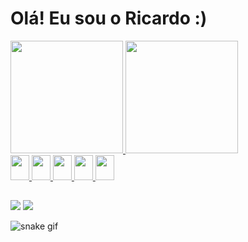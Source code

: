 <h1>Olá! Eu sou o Ricardo :)</h1>

<div>
  <a href="https://github.com/ricardofigueiredocamargo">
  <img height="180em" src="https://github-readme-stats.vercel.app/api?username=ricardofigueiredocamargo&show_icons=true&theme=tokyonight"/>
  <img height="180em" src="https://github-readme-stats.vercel.app/api/top-langs/?username=anuraghazra&layout=compact&theme=merko"/> 
</div>
<div style="display: inline_block;">
  <img height="40" width="30" src="https://cdn.jsdelivr.net/gh/devicons/devicon/icons/html5/html5-original.svg" />
  <img height="40" width="30" src="https://cdn.jsdelivr.net/gh/devicons/devicon/icons/css3/css3-original.svg" />
  <img height="40" width="30" src="https://cdn.jsdelivr.net/gh/devicons/devicon/icons/bootstrap/bootstrap-original.svg" />
  <img height="40" width="30" src="https://cdn.jsdelivr.net/gh/devicons/devicon/icons/javascript/javascript-original.svg" />  
  <img height="40" width="30" src="https://cdn.jsdelivr.net/gh/devicons/devicon/icons/typescript/typescript-original.svg" />
</div>

##

<div>
  <a href="mailto:ricardofigueiredocamargo@gmail.com" target="_blank"><img src="https://img.shields.io/badge/Gmail-D14836?style=for-the-badge&logo=gmail&logoColor=white"/></a>
  <a href="https://www.linkedin.com/in/ricardo-figueiredo-camargo-47a35b237/" target="_blank"><img src="https://img.shields.io/badge/LinkedIn-0077B5?style=for-the-badge&logo=linkedin&logoColor=white"/></a>
</div>

![snake gif](https://github.com/ricardofigueiredocamargo/ricardofigueiredocamargo/blob/output/github-contribution-grid-snake.svg)
